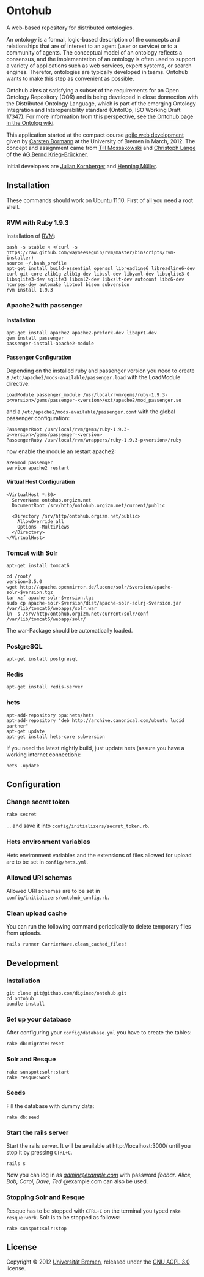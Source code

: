 Ontohub
=======

A web-based repository for distributed ontologies.

An ontology is a formal, logic-based description of the concepts and
relationships that are of interest to an agent (user or service) or to a
community of agents. The conceptual model of an ontology reflects a consensus,
and the implementation of an ontology is often used to support a variety of
applications such as web services, expert systems, or search engines. Therefor,
ontologies are typically developed in teams. Ontohub wants to make this
step as convenient as possible.

Ontohub aims at satisfying a subset of the requirements for an Open Ontology Repository (OOR) and is being developed in close donnection with the Distributed Ontology Language, which is part of the emerging Ontology Integration and Interoperability standard (OntoIOp, ISO Working Draft 17347).  For more information from this perspective, see [the Ontohub page in the Ontolog wiki](http://ontolog.cim3.net/cgi-bin/wiki.pl?Ontohub).

This application started at the compact course [agile web development][0] given
by [Carsten Bormann][1] at the University of Bremen in March, 2012. The
concept and assignment came from [Till Mossakowski][2] and [Christoph
Lange][3] of the [AG Bernd Krieg-Brückner][4].

Initial developers are [Julian Kornberger][5] and [Henning Müller][6].

Installation
------------

These commands should work on Ubuntu 11.10. First of all you need a root shell.

### RVM with Ruby 1.9.3

Installation of [RVM](https://rvm.beginrescueend.com/ "Ruby Version Manager"):

    bash -s stable < <(curl -s https://raw.github.com/wayneeseguin/rvm/master/binscripts/rvm-installer)
    source ~/.bash_profile
    apt-get install build-essential openssl libreadline6 libreadline6-dev curl git-core zlib1g zlib1g-dev libssl-dev libyaml-dev libsqlite3-0 libsqlite3-dev sqlite3 libxml2-dev libxslt-dev autoconf libc6-dev ncurses-dev automake libtool bison subversion
    rvm install 1.9.3

### Apache2 with passenger

#### Installation

    apt-get install apache2 apache2-prefork-dev libapr1-dev
    gem install passenger
    passenger-install-apache2-module

#### Passenger Configuration

Depending on the installed ruby and passenger version you need to create a `/etc/apache2/mods-available/passenger.load` with the LoadModule directive:

    LoadModule passenger_module /usr/local/rvm/gems/ruby-1.9.3-p<version>/gems/passenger-<version>/ext/apache2/mod_passenger.so

and a `/etc/apache2/mods-available/passenger.conf` with the global passenger configuration:

    PassengerRoot /usr/local/rvm/gems/ruby-1.9.3-p<version>/gems/passenger-<version>
    PassengerRuby /usr/local/rvm/wrappers/ruby-1.9.3-p<version>/ruby

now enable the module an restart apache2:

    a2enmod passenger
    service apache2 restart

#### Virtual Host Configuration

    <VirtualHost *:80>
      ServerName ontohub.orgizm.net
      DocumentRoot /srv/http/ontohub.orgizm.net/current/public

      <Directory /srv/http/ontohub.orgizm.net/public>
        AllowOverride all 
        Options -MultiViews
      </Directory>
    </VirtualHost>

### Tomcat with Solr

    apt-get install tomcat6
    
    cd /root/
    version=3.5.0
    wget http://apache.openmirror.de/lucene/solr/$version/apache-solr-$version.tgz
    tar xzf apache-solr-$version.tgz
    sudo cp apache-solr-$version/dist/apache-solr-solrj-$version.jar /var/lib/tomcat6/webapps/solr.war
    ln -s /srv/http/ontohub.orgizm.net/current/solr/conf /var/lib/tomcat6/webapp/solr/

The war-Package should be automatically loaded.

### PostgreSQL

    apt-get install postgresql

### Redis

    apt-get install redis-server

### hets

    apt-add-repository ppa:hets/hets
    apt-add-repository "deb http://archive.canonical.com/ubuntu lucid partner"
    apt-get update
    apt-get install hets-core subversion

If you need the latest nightly build, just update hets (assure you have a
working internet connection):

    hets -update

Configuration
-------------

### Change secret token

    rake secret

... and save it into `config/initializers/secret_token.rb`.

### Hets environment variables

Hets environment variables and the extensions of files allowed for upload are
to be set in `config/hets.yml`.

### Allowed URI schemas

Allowed URI schemas are to be set in `config/initializers/ontohub_config.rb`.

### Clean upload cache

You can run the following command periodically to delete temporary files
from uploads.

    rails runner CarrierWave.clean_cached_files!

Development
-----------

### Installation

    git clone git@github.com/digineo/ontohub.git
    cd ontohub
    bundle install

### Set up your database

After configuring your `config/database.yml` you have to create the tables:

    rake db:migrate:reset

### Solr and Resque

    rake sunspot:solr:start
    rake resque:work

### Seeds

Fill the database with dummy data:

    rake db:seed

### Start the rails server

Start the rails server. It will be available at http://localhost:3000/ until you
stop it by pressing `CTRL+C`.

    rails s

Now you can log in as *admin@example.com* with password *foobar*.
*Alice, Bob, Carol, Dave, Ted* @example.com can also be used.

### Stopping Solr and Resque

Resque has to be stopped with `CTRL+C` on the terminal you typed `rake
resque:work`. Solr is to be stopped as follows:

    rake sunspot:solr:stop

License
-------

Copyright © 2012 [Universität Bremen](http://www.uni-bremen.de/), released under the [GNU AGPL 3.0](http://www.gnu.org/licenses/agpl-3.0.html) license.


[0]: http://www.tzi.org/~cabo/awe12
[1]: http://www.tzi.org/~cabo
[2]: http://www.tzi.org/~till
[3]: http://kwarc.info/clange
[4]: http://www.informatik.uni-bremen.de/agbkb
[5]: https://github.com/corny
[6]: http://henning.orgizm.net
